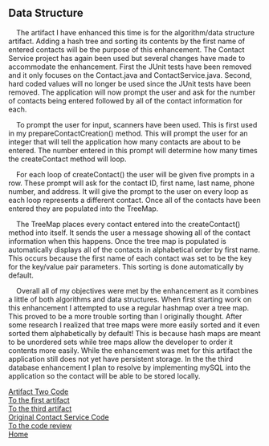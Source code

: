 ## Data Structure

&nbsp;&nbsp;&nbsp;&nbsp;The artifact I have enhanced this time is for the algorithm/data structure artifact. Adding a hash tree and sorting its contents by the first name of entered contacts will be the purpose of this enhancement. The Contact Service project has again been used but several changes have made to accommodate the enhancement. First the JUnit tests have been removed and it only focuses on the Contact.java and ContactService.java. Second, hard coded values will no longer be used since the JUnit tests have been removed. The application will now prompt the user and ask for the number of contacts being entered followed by all of the contact information for each. 

&nbsp;&nbsp;&nbsp;&nbsp;To prompt the user for input, scanners have been used. This is first used in my prepareContactCreation() method. This will prompt the user for an integer that will tell the application how many contacts are about to be entered. The number entered in this prompt will determine how many times the createContact method will loop.

&nbsp;&nbsp;&nbsp;&nbsp;For each loop of createContact() the user will be given five prompts in a row. These prompt will ask for the contact ID, first name, last name, phone number, and address. It will give the prompt to the user on every loop as each loop represents a different contact. Once all of the contacts have been entered they are populated into the TreeMap. 

&nbsp;&nbsp;&nbsp;&nbsp;The TreeMap places every contact entered into the createContact() method into itself. It sends the user a message showing all of the contact information when this happens. Once the tree map is populated is automatically displays all of the contacts in alphabetical order by first name. This occurs because the first name of each contact was set to be the key for the key/value pair parameters. This sorting is done automatically by default.

&nbsp;&nbsp;&nbsp;&nbsp;Overall all of my objectives were met by the enhancement as it combines a little of both algorithms and data structures. When first starting work on this enhancement I attempted to use a regular hashmap over a tree map. This proved to be a more trouble sorting than I originally thought. After some research I realized that tree maps were more easily sorted and it even sorted them alphabetically by default! This is because hash maps are meant to be unordered sets while tree maps allow the developer to order it contents more easily. While the enhancement was met for this artifact the application still does not yet have persistent storage. In the the third database enhancement I plan to resolve by implementing mySQL into the application so the contact will be able to be stored locally.  
  
[Artifact Two Code](https://github.com/kennethpeterson1/kennethpeterson1.github.io/tree/main/ScannerProject/ScannerProject)  
[To the first artifact](SOFTWAREENGINEERINGARTIFACT.md)    
[To the third artifact](DATABASEARTIFACT.md)  
[Original Contact Service Code](https://github.com/kennethpeterson1/kennethpeterson1.github.io/tree/main/ContactService%5BOriginal%5D)  
[To the code review](CODEREVIEW.md)  
[Home](README.md)

